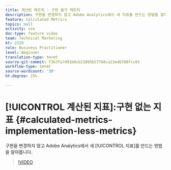 ```yaml
---
title: 계산된 메트릭 - 구현 불가 메트릭
description: 구현을 변경하지 않고 Adobe Analytics에서 새 지표를 만드는 방법을 알아봅니다.
feature: Calculated Metrics
topics: null
activity: use
doc-type: feature video
team: Technical Marketing
kt: 2320
role: Business Practitioner
level: Beginner
translation-type: tm+mt
source-git-commit: f3b3fa7d91b0cb21005b57768ca23ed6700fcc03
workflow-type: tm+mt
source-wordcount: '39'
ht-degree: 15%

---
```



# [!UICONTROL 계산된 지표]:구현 없는 지표  {#calculated-metrics-implementation-less-metrics}

구현을 변경하지 않고 Adobe Analytics에서 새 [!UICONTROL 지표]를 만드는 방법을 알아봅니다.

>[!VIDEO](https://video.tv.adobe.com/v/25407/?quality=12)
